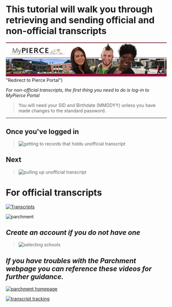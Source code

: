 # This tutorial will walk you through retrieving and sending official and non-official transcripts


[![homepage](https://github.com/Megameggers/E235/blob/Transcripts-images/my%20pierce%20header.jpeg)](https://my.pierce.ctc.edu/WebApps/MyPierce/StudentLogin.aspx?ReturnUrl=%2FWebApps%2FMyPierce%2F) "Redirect to Pierce Portal")

*For non-official transcripts, the first thing you need to do is log-in to MyPierce Portal*

>You will need your SID and Birthdate (MMDDYY) unless you have made changes to the standard password.

---

## **Once you've logged in**

>![getting to records that holds unofficial transcript](https://j.gifs.com/K1BDRx.gif)

## Next

>![pulling up unofficial transcript](https://j.gifs.com/K1BDlY.gif)

# For official transcripts

[![Transcripts](https://i.imgur.com/7rXqBmH.jpg)]([https://www.pierce.ctc.edu/transcripts](https://www.pierce.ctc.edu/transcripts) "redirects to transcripts")

![parchment](https://j.gifs.com/yo5jRR.gif)

## *Create an account if you do not have one*

>![selecting schools](https://j.gifs.com/WLvVyJ.gif)

## *If you have troubles with the Parchment webpage you can reference these videos for further guidance.*

[![parchment homepage](https://www.parchment.com/u/asset/Parchment.Common/img/logos/banner_logo.png)](https://youtu.be/0-GDRBBX1Q8 "Redirect to youtube")

[![transcript tracking](http://www.washtenawchristian.org/editoruploads/images/transcriptlink.png)](https://youtu.be/GllNecL94y0 "Redirect to youtube")  
